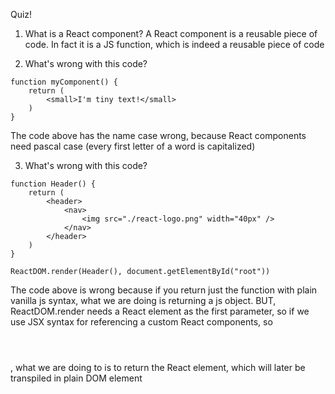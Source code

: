 Quiz!

1. What is a React component? A React component is a reusable piece of code. In fact it is a JS function, which is indeed a reusable piece of code


2. What's wrong with this code? 
```
function myComponent() {
    return (
        <small>I'm tiny text!</small>
    )
}
```

The code above has the name case wrong, because React components need pascal case (every first letter of a word is capitalized)

3. What's wrong with this code?
```
function Header() {
    return (
        <header>
            <nav>
                <img src="./react-logo.png" width="40px" />
            </nav>
        </header>
    )
}

ReactDOM.render(Header(), document.getElementById("root"))
```

The code above is wrong because if you return just the function with plain vanilla js syntax, what we are doing is returning a js object. BUT, ReactDOM.render needs a React element as the first parameter, so if we use JSX syntax for referencing a custom React components, so <Header></Header>, what we are doing to is to return the React element, which will later be transpiled in plain DOM element
